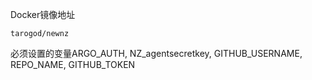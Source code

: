 Docker镜像地址
```
tarogod/newnz
```
必须设置的变量ARGO_AUTH, NZ_agentsecretkey, GITHUB_USERNAME, REPO_NAME, GITHUB_TOKEN
